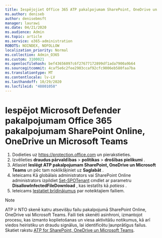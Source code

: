 ```yaml
---
title: Iespējojiet Office 365 ATP pakalpojumam SharePoint, OneDrive un Microsoft Teams
ms.author: deniseb
author: denisebmsft
manager: laurawi
ms.date: 04/21/2020
ms.audience: Admin
ms.topic: article
ms.service: o365-administration
ROBOTS: NOINDEX, NOFOLLOW
localization_priority: Normal
ms.collection: Admin_O365
ms.custom: 3100021
ms.openlocfilehash: bef43656097c6f27677172899df1ada7900a9b64
ms.sourcegitcommit: 4caf5e6c2fee2903ccaf92cfc9006eb580faa7ba
ms.translationtype: MT
ms.contentlocale: lv-LV
ms.lasthandoff: 10/29/2020
ms.locfileid: "48801058"
---
```

# <a name="enable-microsoft-defender-for-office-365-for-sharepoint-online-onedrive-and-microsoft-teams"></a>Iespējot Microsoft Defender pakalpojumam Office 365 pakalpojumam SharePoint Online, OneDrive un Microsoft Teams

1. Dodieties uz https://protection.office.com un pierakstieties.
2. Izvēlieties **draudus pārvaldības**  >  **politikas**  >  **drošības pielikumi** .
3. Atlasiet **Ieslēgt ATP pakalpojumam SharePoint, OneDrive un Microsoft Teams** un pēc tam noklikšķiniet uz **Saglabāt** .
4. Ieteicams Kā globālais administrators vai SharePoint Online administrators izpildiet [Set-SPOTenant](https://docs.microsoft.com/powershell/module/sharepoint-online/Set-SPOTenant?view=sharepoint-ps) cmdlet ar parametru **DisallowInfectedFileDownload** , kas iestatīts kā *patiess* .
5. Ieteicams [Iestatiet brīdinājumus](https://docs.microsoft.com/microsoft-365/security/office-365-security/turn-on-atp-for-spo-odb-and-teams#set-up-alerts-for-detected-files) par noteiktajiem failiem.

> [!NOTE]
> ATP ir NTO skenē katru atsevišķu failu pakalpojumā SharePoint Online, OneDrive vai Microsoft Teams. Faili tiek skenēti asinhroni, izmantojot procesu, kas izmanto koplietošanas un viesa aktivitāšu notikumus, kā arī viedos heiristiku un draudu signālus, lai identificētu ļaunprātīgus failus. Skatiet rakstu [ATP for SharePoint, OneDrive un Microsoft Teams](https://docs.microsoft.com/microsoft-365/security/office-365-security/atp-for-spo-odb-and-teams).